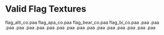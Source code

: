 # Valid Flag Textures
flag_alti_co.paa
flag_apa_co.paa
flag_bear_co.paa
flag_bi_co.paa
.paa
.paa
.paa
.paa
.paa
.paa
.paa
.paa
.paa
.paa
.paa
.paa
.paa
.paa
.paa
.paa
.paa
